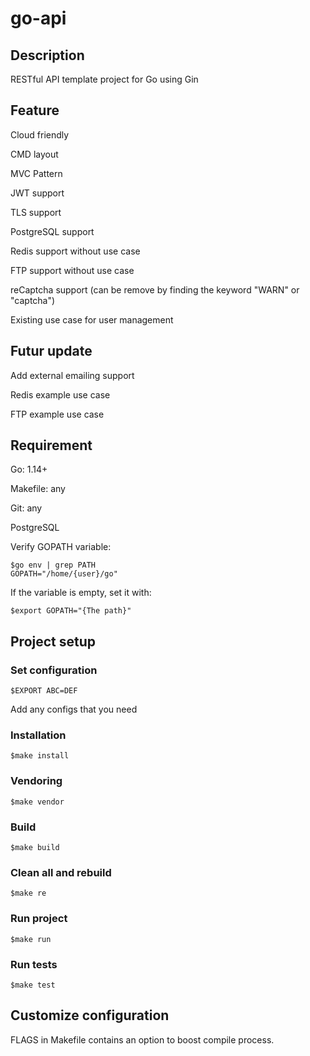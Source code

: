 # go-api

## Description
RESTful API template project for Go using Gin

## Feature
Cloud friendly

CMD layout

MVC Pattern

JWT support

TLS support

PostgreSQL support

Redis support without use case

FTP support without use case

reCaptcha support (can be remove by finding the keyword "WARN" or "captcha")

Existing use case for user management

## Futur update
Add external emailing support

Redis example use case

FTP example use case

## Requirement
Go: 1.14+

Makefile: any

Git: any

PostgreSQL

Verify GOPATH variable:
```
$go env | grep PATH
GOPATH="/home/{user}/go"
```

If the variable is empty, set it with:
```
$export GOPATH="{The path}"
```

## Project setup

### Set configuration
```
$EXPORT ABC=DEF
```
Add any configs that you need

### Installation
```
$make install
```

### Vendoring
```
$make vendor
```

### Build
```
$make build
```

### Clean all and rebuild
```
$make re
```

### Run project
```
$make run
```

### Run tests
```
$make test
```

## Customize configuration
FLAGS in Makefile contains an option to boost compile process.
